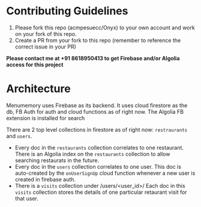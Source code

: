 # Contributing Guidelines

1. Please fork this repo (acmpesuecc/Onyx) to your own account and work on your fork of this repo.
2. Create a PR from your fork to this repo (remember to reference the correct issue in your PR)

**Please contact me at +91 8618950413 to get Firebase and/or Algolia access for this project**

# Architecture 
Menumemory uses Firebase as its backend. It uses cloud firestore as the db, FB Auth for auth and cloud functions as of right now. The Algolia FB extension is installed for search

There are 2 top level collections in firestore as of right now: `restraurants` and `users`. 
- Every doc in the `restaurants` collection correlates to one restaurant. There is an Algolia index on the `restaurants` collection to allow searching restaurats in the future.
- Every doc in the `users` collection correlates to one user. This doc is auto-created by the `onUserSignUp` cloud function whenever a new user is created in firebase auth.
- There is a `visits` collection under /users/<user_id>/ Each doc in this `visits` collection stores the details of one particular retaurant visit for that user.
